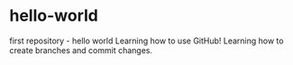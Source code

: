 # hello-world
first repository - hello world
Learning how to use GitHub!
Learning how to create branches and commit changes.

